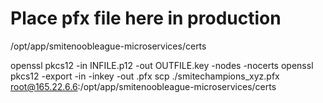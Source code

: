 # Place pfx file here in production

/opt/app/smitenoobleague-microservices/certs

openssl pkcs12 -in INFILE.p12 -out OUTFILE.key -nodes -nocerts
openssl pkcs12 -export -in <CRTFILE> -inkey <KEYFILE> -out <PFXNAME>.pfx
scp ./smitechampions_xyz.pfx root@165.22.6.6:/opt/app/smitenoobleague-microservices/certs 